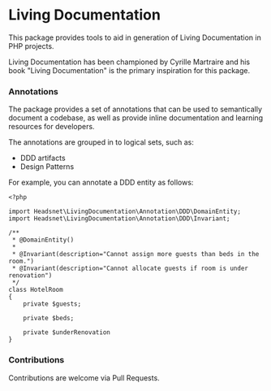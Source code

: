 Living Documentation
==

This package provides tools to aid in generation of Living Documentation in PHP projects.

Living Documentation has been championed by Cyrille Martraire and his book "Living Documentation" is the primary 
inspiration for this package.

### Annotations

The package provides a set of annotations that can be used to semantically document a codebase, as well as provide 
inline documentation and learning resources for developers.

The annotations are grouped in to logical sets, such as:

* DDD artifacts
* Design Patterns

For example, you can annotate a DDD entity as follows:

```
<?php

import Headsnet\LivingDocumentation\Annotation\DDD\DomainEntity;
import Headsnet\LivingDocumentation\Annotation\DDD\Invariant;

/**
 * @DomainEntity()
 *
 * @Invariant(description="Cannot assign more guests than beds in the room.")
 * @Invariant(description="Cannot allocate guests if room is under renovation")
 */
class HotelRoom
{
    private $guests;

    private $beds;

    private $underRenovation
}
```

### Contributions

Contributions are welcome via Pull Requests.

